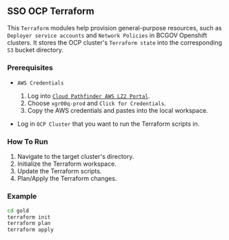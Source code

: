## SSO OCP Terraform

This `Terraform` modules help provision general-purpose resources, such as `Deployer service accounts` and `Network Policies` in BCGOV Openshift clusters.
It stores the OCP cluster's `Terraform state` into the corresponding `S3` bucket directory.

### Prerequisites

- `AWS Credentials`

  1. Log into [`Cloud Pathfinder AWS LZ2 Portal`](https://oidc.gov.bc.ca/auth/realms/umafubc9/protocol/saml/clients/amazon-aws).
  1. Choose `xgr00q-prod` and `Click for Credentials`.
  1. Copy the AWS credentials and pastes into the local workspace.

- Log in `OCP Cluster` that you want to run the Terraform scripts in.

### How To Run

1. Navigate to the target cluster's directory.
1. Initialize the Terraform workspace.
1. Update the Terraform scripts.
1. Plan/Apply the Terraform changes.

### Example

```sh
cd gold
terraform init
terraform plan
terraform apply
```
